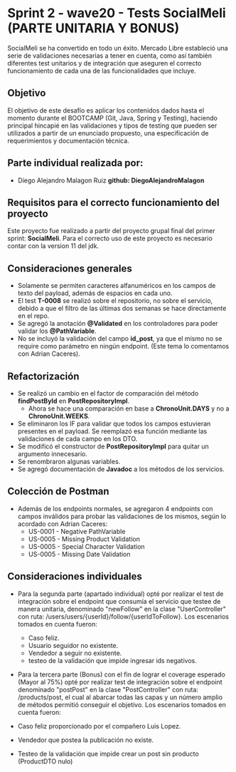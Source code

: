 # Sprint 2 - wave20 - Tests SocialMeli (PARTE UNITARIA Y BONUS)
SocialMeli se ha convertido en todo un éxito. Mercado Libre estableció una serie de validaciones necesarias a tener en cuenta, como así también diferentes test unitarios y de integración que aseguren el correcto funcionamiento de cada una de las funcionalidades que incluye.

## Objetivo
El objetivo de este desafío es aplicar los contenidos dados hasta el momento durante el BOOTCAMP (Git, Java, Spring y Testing), haciendo principal hincapié en las validaciones y tipos de testing que pueden ser utilizados a partir de un enunciado propuesto, una especificación de requerimientos y documentación técnica.

## Parte individual realizada por:
- Diego Alejandro Malagon Ruiz **github: DiegoAlejandroMalagon**

## Requisitos para el correcto funcionamiento del proyecto
Este proyecto fue realizado a partir del proyecto grupal final del primer sprint: **SocialMeli**.
Para el correcto uso de este proyecto es necesario contar con la version 11 del jdk.

## Consideraciones generales
- Solamente se permiten caracteres alfanuméricos en los campos de texto del payload, además de espacios en cada uno.
- El test **T-0008** se realizó sobre el repositorio, no sobre el servicio, debido a que el filtro de las últimas dos semanas se hace directamente en el repo.
- Se agregó la anotación **@Validated** en los controladores para poder validar los **@PathVariable**.
- No se incluyó la validación del campo **id_post**, ya que el mismo no se require como parámetro en ningún endpoint. (Este tema lo comentamos con Adrian Caceres).

## Refactorización
- Se realizó un cambio en el factor de comparación del método **findPostById** en **PostRepositoryImpl**.
  - Ahora se hace una comparación en base a **ChronoUnit.DAYS** y no a **ChronoUnit.WEEKS**.
- Se eliminaron los IF para validar que todos los campos estuvieran presentes en el payload. Se reemplazó esa función mediante las validaciones de cada campo en los DTO.
- Se modificó el constructor de **PostRepositoryImpl** para quitar un argumento innecesario.
- Se renombraron algunas variables.
- Se agregó documentación de **Javadoc** a los métodos de los servicios.

## Colección de Postman
- Además de los endpoints normales, se agregaron 4 endpoints con campos inválidos para probar las validaciones de los mismos, según lo acordado con Adrian Caceres:
  - US-0001 - Negative PathVariable
  - US-0005 - Missing Product Validation
  - US-0005 - Special Character Validation
  - US-0005 - Missing Date Validation

## Consideraciones individuales

- Para la segunda parte (apartado individual) opté por realizar el test de integración sobre el endpoint que consumía el servicio que testee de manera unitaria, denominado "newFollow"
en la clase "UserController" con ruta: /users/users/{userId}/follow/{userIdToFollow}. Los escenarios tomados en cuenta fueron:

  - Caso feliz.
  - Usuario seguidor no existente.
  - Vendedor a seguir no existente.
  - testeo de la validación que impide ingresar ids negativos.


- Para la tercera parte (Bonus) con el fin de lograr el coverage esperado (Mayor al 75%) opté por realizar test de integración sobre el endpoint denominado "postPost" en la clase "PostController"
con ruta: /products/post, el cual al abarcar todas las capas y un número amplio de métodos permitió conseguir el objetivo. Los escenarios tomados en cuenta fueron:

 - Caso feliz proporcionado por el compañero Luis Lopez.
 - Vendedor que postea la publicación no existe.
 - Testeo de la validación que impide crear un post sin producto (ProductDTO nulo)